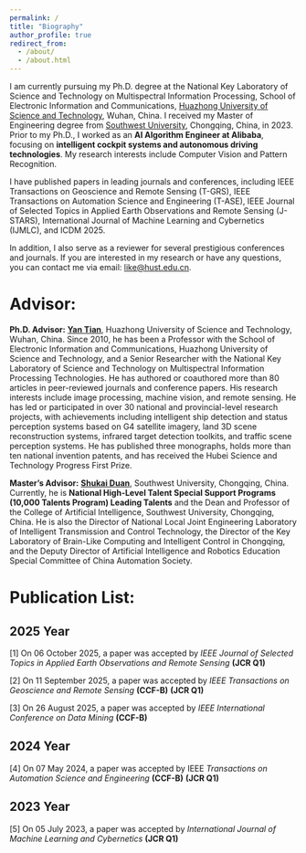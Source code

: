 ```yaml
---
permalink: /
title: "Biography"
author_profile: true
redirect_from: 
  - /about/
  - /about.html
---
```

I am currently pursuing my Ph.D. degree at the National Key Laboratory of Science and Technology on Multispectral Information Processing, School of Electronic Information and Communications, [Huazhong University of Science and Technology](https://www.hust.edu.cn/), Wuhan, China. I received my Master of Engineering degree from [Southwest University](https://www.swu.edu.cn/), Chongqing, China, in 2023. Prior to my Ph.D., I worked as an **AI Algorithm Engineer at Alibaba**, focusing on **intelligent cockpit systems and autonomous driving technologies**. My research interests include Computer Vision and Pattern Recognition.

I have published papers in leading journals and conferences, including IEEE Transactions on Geoscience and Remote Sensing (T-GRS), IEEE Transactions on Automation Science and Engineering (T-ASE), IEEE Journal of Selected Topics in Applied Earth Observations and Remote Sensing (J-STARS), International Journal of Machine Learning and Cybernetics (IJMLC), and ICDM 2025.

In addition, I also serve as a reviewer for several prestigious conferences and journals. If you are interested in my research or have any questions, you can contact me via email: [like@hust.edu.cn](like@hust.edu.cn).

 

Advisor:
======
**Ph.D. Advisor:** **[Yan Tian](https://ei.hust.edu.cn/professor/tianyan/)**, Huazhong University of Science and Technology, Wuhan, China. Since 2010, he has been a Professor with the School of Electronic Information and Communications, Huazhong University of Science and Technology, and a Senior Researcher with the National Key Laboratory of Science and Technology on Multispectral Information Processing Technologies. He has authored or coauthored more than 80 articles in peer-reviewed journals and conference papers. His research interests include image processing, machine vision, and remote sensing. He has led or participated in over 30 national and provincial-level research projects, with achievements including intelligent ship detection and status perception systems based on G4 satellite imagery, land 3D scene reconstruction systems, infrared target detection toolkits, and traffic scene perception systems. He has published three monographs, holds more than ten national invention patents, and has received the Hubei Science and Technology Progress First Prize.

**Master’s Advisor:** **[Shukai Duan](https://ai.swu.edu.cn/info/1069/1444.htm)**, Southwest University, Chongqing, China. Currently, he is **National High-Level Talent Special Support Programs (10,000 Talents Program) Leading Talents** and the Dean and Professor of the College of Artificial Intelligence, Southwest University, Chongqing, China. He is also the Director of National Local Joint Engineering Laboratory of Intelligent Transmission and Control Technology, the Director of the Key Laboratory of Brain-Like Computing and Intelligent Control in Chongqing, and the Deputy Director of Artificial Intelligence and Robotics Education Special Committee of China Automation Society.

Publication List:
======

2025 Year
------
[1] On 06 October 2025, a paper was accepted by *IEEE Journal of Selected Topics in Applied Earth Observations and Remote Sensing* **(JCR Q1)**

[2] On 11 September 2025, a paper was accepted by *IEEE Transactions on Geoscience and Remote Sensing* **(CCF-B)** **(JCR Q1)**

[3] On 26 August 2025, a paper was accepted by *IEEE International Conference on Data Mining* **(CCF-B)** 

2024 Year
------
[4] On 07 May 2024, a paper was accepted by IEEE *Transactions on Automation Science and Engineering* **(CCF-B)** **(JCR Q1)**

2023 Year
------
[5] On 05 July 2023, a paper was accepted by *International Journal of Machine Learning and Cybernetics* **(JCR Q1)**

